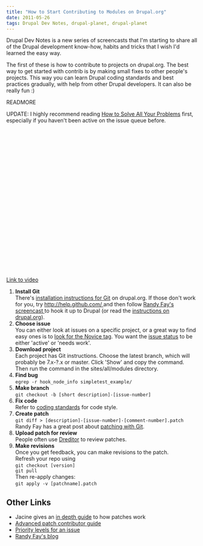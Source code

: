 ```yaml
---
title: "How to Start Contributing to Modules on Drupal.org"
date: 2011-05-26
tags: Drupal Dev Notes, drupal-planet, drupal-planet
---
```

<p>Drupal Dev Notes is a new series of screencasts that I'm starting to share all of the Drupal development know-how, habits and tricks that I wish I'd learned the easy way.</p>

<p>The first of these is how to contribute to projects on drupal.org. The best way to get started with contrib is by making small fixes to other people's projects. This way you can learn Drupal coding standards and best practices gradually, with help from other Drupal developers. It can also be really fun :)</p>
READMORE<p>UPDATE: I highly recommend reading <a href="http://www.lullabot.com/articles/how-solve-all-your-problems">How to Solve All Your Problems</a> first, especially if you haven't been active on the issue queue before.</p><object width="480" height="390"><param name="movie" value="http://www.youtube.com/v/hRlXTinjs4o?fs=1&amp;hl=en_US&amp;rel=0"></param><param name="allowFullScreen" value="true"></param><param name="allowscriptaccess" value="always"></param><embed src="http://www.youtube.com/v/hRlXTinjs4o?fs=1&amp;hl=en_US&amp;rel=0" type="application/x-shockwave-flash" width="480" height="390" allowscriptaccess="always" allowfullscreen="true"></embed></object><a href="http://youtu.be/hRlXTinjs4o">Link to video</a><ol><li><strong>Install Git</strong><br />There&#39;s <a href="http://drupal.org/node/1010894">installation instructions for Git</a> on drupal.org. If those don&#39;t work for you, try&nbsp;<a href="http://help.github.com">http://help.github.com/ </a>and then follow <a href="http://vimeo.com/20459209">Randy Fay&#39;s screencast </a>to hook it up to Drupal (or read the <a href="http://drupal.org/node/1013552">instructions on drupal.org</a>).</li><li><strong>Choose issue</strong><br />You can either look at issues on a specific project, or a great way to find easy ones is to <a href="http://drupal.org/project/issues/search?issue_tags=Novice">look for the Novice tag</a>. You want the&nbsp;<a href="http://drupal.org/node/156119">issue status</a>&nbsp;to be either &#39;active&#39; or &#39;needs work&#39;.</li><li><strong>Download project</strong><br />Each project has Git instructions. Choose the latest branch, which will probably be 7.x-?.x or master. Click &#39;Show&#39; and copy the command. Then run the command in the sites/all/modules directory.</li><li><strong>Find bug</strong><br /><code>egrep -r hook_node_info simpletest_example/</code></li><li><strong>Make branch</strong><br /><code>git checkout -b [short description]-[issue-number]</code></li><li><strong>Fix code</strong><br />Refer to <a href="http://drupal.org/coding-standards">coding standards</a> for code style.</li><li><strong>Create patch</strong><br /><code>git diff &gt; [description]-[issue-number]-[comment-number].patch</code><br />Randy Fay has a great post about <a href="http://randyfay.com/node/97">patching with Git</a>.</li><li><strong>Upload patch for review</strong><br />People often use <a href="http://drupal.org/project/dreditor">Dreditor</a>&nbsp;to review patches.</li><li><strong>Make revisions</strong><br />Once you get feedback, you can make revisions to the patch.<br />Refresh your repo using&nbsp;<br /><code>git checkout [version]<br />git pull</code><br />Then re-apply changes:<br /><code>git apply -v [patchname].patch</code></li></ol><h2>Other Links</h2><ul><li>Jacine gives an <a href="http://jacine.net/post/8419331209/patches">in depth guide</a> to how patches work</li><li>
<a href="http://drupal.org/node/1054616">Advanced patch contributor guide</a></li><li><a href="http://drupal.org/node/45111">Priority levels for an issue</a></li><li><a href="http://randyfay.com/node/97">Randy Fay&#39;s blog</a></li></ul>